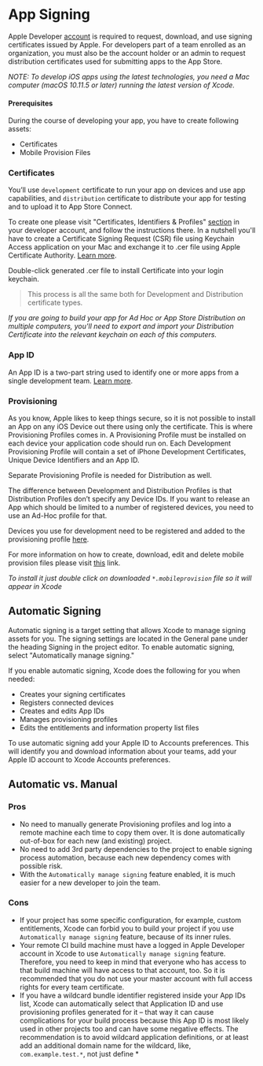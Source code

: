 # App Signing

Apple Developer [account](https://developer.apple.com/account/) is required to request, download, and use signing certificates issued by Apple. For developers part of a team enrolled as an organization, you must also be the account holder or an admin to request distribution certificates used for submitting apps to the App Store.

<em>NOTE: To develop iOS apps using the latest technologies, you need a Mac computer (macOS 10.11.5 or later) running the latest version of Xcode.</em>

#### Prerequisites

During the course of developing your app, you have to create following assets:

* Certificates
* Mobile Provision Files

### Certificates

You’ll use `development` certificate to run your app on devices and use app capabilities, and `distribution` certificate to distribute your app for testing and to upload it to App Store Connect.

To create one please visit "Certificates, Identifiers & Profiles" [section](https://developer.apple.com/account/resources/certificates/add) in your developer account, and follow the instructions there. In a nutshell you'll have to create a Certificate Signing Request (CSR) file using Keychain Access application on your Mac and exchange it to .cer file using Apple Certificate Authority. [Learn more](https://help.apple.com/developer-account/#/devbfa00fef7).

Double-click generated .cer file to install Certificate into your login keychain.

> This process is all the same both for Development and Distribution certificate types.

<em>If you are going to build your app for Ad Hoc or App Store Distribution on multiple computers, you'll need to export and import your Distribution Certificate into the relevant keychain on each of this computers.</em>

### App ID
An App ID is a two-part string used to identify one or more apps from a single development team. [Learn more](https://help.apple.com/developer-account/#/dev1b35d6f83).

### Provisioning
As you know, Apple likes to keep things secure, so it is not possible to install an App on any iOS Device out there using only the certificate. This is where Provisioning Profiles comes in. A Provisioning Profile must be installed on each device your application code should run on. Each Development Provisioning Profile will contain a set of iPhone Development Certificates, Unique Device Identifiers and an App ID.

Separate Provisioning Profile is needed for Distribution as well.

The difference between Development and Distribution Profiles is that Distribution Profiles don’t specify any Device IDs. If you want to release an App which should be limited to a number of registered devices, you need to use an Ad-Hoc profile for that.

Devices you use for development need to be registered and added to the provisioning profile [here](https://developer.apple.com/account/resources/devices/list).

For more information on how to create, download, edit and delete mobile provision files please visit [this](https://help.apple.com/developer-account/#/devf2eb157f8) link. 

<em>To install it just double click on downloaded `*.mobileprovision` file so it will appear in Xcode</em>

## Automatic Signing

Automatic signing is a target setting that allows Xcode to manage signing assets for you. The signing settings are located in the General pane under the heading Signing in the project editor. To enable automatic signing, select "Automatically manage signing."

If you enable automatic signing, Xcode does the following for you when needed:

* Creates your signing certificates
* Registers connected devices
* Creates and edits App IDs
* Manages provisioning profiles
* Edits the entitlements and information property list files

To use automatic signing add your Apple ID to Accounts preferences. This will identify you and download information about your teams, add your Apple ID account to Xcode Accounts preferences.

## Automatic vs. Manual

### Pros

* No need to manually generate Provisioning profiles and log into a remote machine each time to copy them over. It is done automatically out-of-box for each new (and existing) project.
* No need to add 3rd party dependencies to the project to enable signing process automation, because each new dependency comes with possible risk.
* With the `Automatically manage signing` feature enabled, it is much easier for a new developer to join the team.

### Cons

* If your project has some specific configuration, for example, custom entitlements, Xcode can forbid you to build your project if you use `Automatically manage signing` feature, because of its inner rules.
* Your remote CI build machine must have a logged in Apple Developer account in Xcode to use `Automatically manage signing` feature. Therefore, you need to keep in mind that everyone who has access to that build machine will have access to that account, too. So it is recommended that you do not use your master account with full access rights for every team certificate.
* If you have a wildcard bundle identifier registered inside your App IDs list, Xcode can automatically select that Application ID and use provisioning profiles generated for it – that way it can cause complications for your build process because this App ID is most likely used in other projects too and can have some negative effects. The recommendation is to avoid wildcard application definitions, or at least add an additional domain name for the wildcard, like, `com.example.test.*`, not just define *